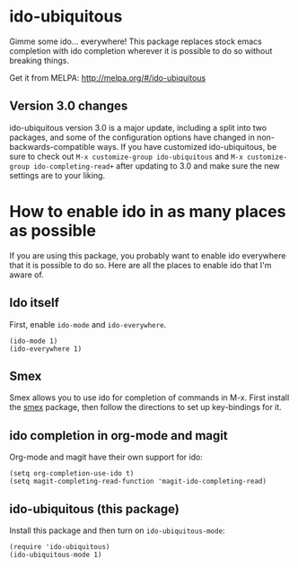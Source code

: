 # ido-ubiquitous

Gimme some ido... everywhere! This package replaces stock emacs
completion with ido completion wherever it is possible to do so
without breaking things.

Get it from MELPA: http://melpa.org/#/ido-ubiquitous

## Version 3.0 changes

ido-ubiquitous version 3.0 is a major update, including a split into
two packages, and some of the configuration options have changed in
non-backwards-compatible ways. If you have customized ido-ubiquitous,
be sure to check out `M-x customize-group ido-ubiquitous` and `M-x
customize-group ido-completing-read+` after updating to 3.0 and make
sure the new settings are to your liking.

# How to enable ido in as many places as possible

If you are using this package, you probably want to enable ido
everywhere that it is possible to do so. Here are all the places to
enable ido that I'm aware of.

## Ido itself

First, enable `ido-mode` and `ido-everywhere`.

    (ido-mode 1)
    (ido-everywhere 1)

## Smex

Smex allows you to use ido for completion of commands in M-x. First
install the [smex](https://github.com/nonsequitur/smex) package, then
follow the directions to set up key-bindings for it.

## ido completion in org-mode and magit

Org-mode and magit have their own support for ido:

    (setq org-completion-use-ido t)
    (setq magit-completing-read-function 'magit-ido-completing-read)

## ido-ubiquitous (this package)

Install this package and then turn on `ido-ubiquitous-mode`:

    (require 'ido-ubiquitous)
    (ido-ubiquitous-mode 1)
